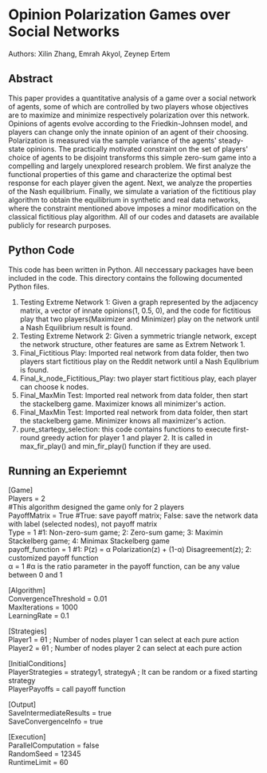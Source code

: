 
# Opinion Polarization Games over Social Networks
Authors: Xilin Zhang, Emrah Akyol, Zeynep Ertem
## Abstract 
This paper provides a quantitative analysis of a game over a social network of agents, some of which are controlled by two players whose objectives are to maximize and minimize respectively polarization over this network. Opinions of agents evolve according to the Friedkin-Johnsen model, and players can change only the innate opinion of an agent of their choosing. Polarization is measured via the sample variance of the agents' steady-state opinions. The practically motivated constraint on the set of players' choice of agents to be disjoint transforms this simple zero-sum game into a compelling and largely unexplored research problem. We first analyze the functional properties of this game and characterize the optimal best response for each player given the agent. Next, we analyze the properties of the Nash equilibrium. Finally, we simulate a variation of the fictitious play algorithm to obtain the equilibrium in synthetic and real data networks, where the constraint mentioned above imposes a minor modification on the classical fictitious play algorithm. All of our codes and datasets are available publicly for research purposes. 


## Python Code
This code has been written in Python. All neccessary packages have been included in the code. This directory contains the following documented Python files. 

1. Testing Extreme Network 1: Given a graph represented by the adjacency matrix, a vector of innate opinions(1, 0.5, 0), and the code for fictitious play that two players(Maximizer and Minimizer) play on the network until a Nash Equilibrium result is found.
2. Testing Extreme Network 2: Given a symmetric triangle network, except the network structure, other features are same as Extrem Network 1.
3. Final_Fictitious Play: Imported real network from data folder, then two players start fictitious play on the Reddit network until a Nash Equlibrium is found.
4. Final_k_node_Fictitious_Play: two player start fictitious play, each player can choose k nodes.
5. Final_MaxMin Test: Imported real network from data folder, then start the stackelberg game. Maximizer knows all minimizer's action.  
6. Final_MaxMin Test: Imported real network from data folder, then start the stackelberg game. Minimizer knows all maximizer's action.  
7. pure_startegy_selection: this code contains functions to execute first-round greedy action for player 1 and player 2. It is called in max_fir_play() and min_fir_play() function if they are used.

## Running an Experiemnt 
[Game] <br>
Players = 2 <br> #This algorithm designed the game only for 2 players <br>
PayoffMatrix = True  #True: save payoff matrix; False: save the network data with label (selected nodes), not payoff matrix <br>
Type = 1  #1: Non-zero-sum game; 2: Zero-sum game; 3: Maximin Stackelberg game; 4: Minimax Stackelberg game<br>
payoff_function = 1  #1: P(z) = α Polarization(z) + (1-α) Disagreement(z); 2: customized payoff function <br>
α = 1  #α is the ratio parameter in the payoff function, can be any value between 0 and 1<br>

[Algorithm] <br>
ConvergenceThreshold = 0.01 <br>
MaxIterations = 1000 <br>
LearningRate = 0.1 <br>

[Strategies] <br>
Player1 = θ1  ; Number of nodes player 1 can select at each pure action <br>
Player2 = θ1  ; Number of nodes player 2 can select at each pure action <br>

[InitialConditions] <br>
PlayerStrategies = strategy1, strategyA  ; It can be random or a fixed starting strategy <br>
PlayerPayoffs = call payoff function <br>

[Output] <br>
SaveIntermediateResults = true <br>
SaveConvergenceInfo = true <br>

[Execution] <br>
ParallelComputation = false <br>
RandomSeed = 12345 <br>
RuntimeLimit = 60 <br>

